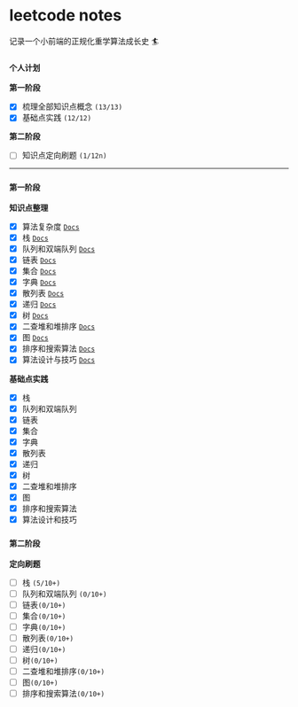 # leetcode notes

记录一个小前端的正规化重学算法成长史 🏄

### `个人计划`

**第一阶段**

- [x] 梳理全部知识点概念 `(13/13)`
- [x] 基础点实践 `(12/12)`

**第二阶段**

- [ ] 知识点定向刷题 `(1/12n)`

---

### `第一阶段`

**知识点整理**

- [x] 算法复杂度 [`Docs`](./first-stage/complexity/README.md)
- [x] 栈 [`Docs`](./first-stage/stack/README.md)
- [x] 队列和双端队列 [`Docs`](./first-stage/queue/README.md)
- [x] 链表 [`Docs`](./first-stage/linked-list/README.md)
- [x] 集合 [`Docs`](./first-stage/set/README.md)
- [x] 字典 [`Docs`](./first-stage/dictionary/README.md)
- [x] 散列表 [`Docs`](./first-stage/hash-table/README.md)
- [x] 递归 [`Docs`](./first-stage/recursive/README.md)
- [x] 树 [`Docs`](./first-stage/tree/README.md)
- [x] 二查堆和堆排序 [`Docs`](./first-stage/heap/README.md)
- [x] 图 [`Docs`](./first-stage/graph/README.md)
- [x] 排序和搜索算法 [`Docs`](./first-stage/sorting-search-algorithm/README.md)
- [x] 算法设计与技巧 [`Docs`](./first-stage/algorithm-design/README.md)

**基础点实践**

- [x] 栈
- [x] 队列和双端队列
- [x] 链表
- [x] 集合
- [x] 字典
- [x] 散列表
- [x] 递归
- [x] 树
- [x] 二查堆和堆排序
- [x] 图
- [x] 排序和搜索算法
- [x] 算法设计和技巧

### `第二阶段`

**定向刷题**

- [ ] 栈 `(5/10+)`
- [ ] 队列和双端队列 `(0/10+)`
- [ ] 链表`(0/10+)`
- [ ] 集合`(0/10+)`
- [ ] 字典`(0/10+)`
- [ ] 散列表`(0/10+)`
- [ ] 递归`(0/10+)`
- [ ] 树`(0/10+)`
- [ ] 二查堆和堆排序`(0/10+)`
- [ ] 图`(0/10+)`
- [ ] 排序和搜索算法`(0/10+)`
